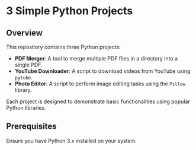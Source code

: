 # 3 Simple Python Projects

## Overview
This repository contains three Python projects:
- **PDF Merger**: A tool to merge multiple PDF files in a directory into a single PDF.
- **YouTube Downloader**: A script to download videos from YouTube using `pytube`.
- **Photo Editor**: A script to perform image editing tasks using the `Pillow` library.

Each project is designed to demonstrate basic functionalities using popular Python libraries.

## Prerequisites
Ensure you have Python 3.x installed on your system.
